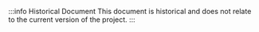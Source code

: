 :::info Historical Document
  This document is historical and does not relate to the current version of the project.
:::